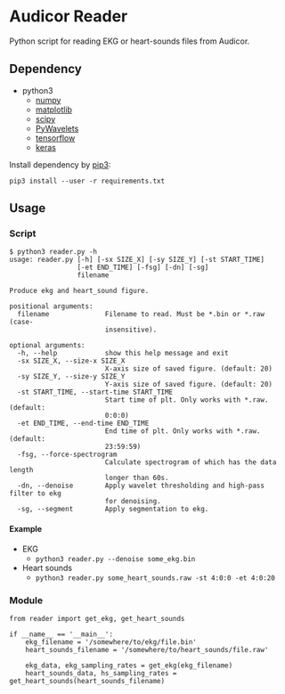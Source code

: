# Audicor Reader
Python script for reading EKG or heart-sounds files from Audicor.

## Dependency
* python3
  * [numpy](http://www.numpy.org/)
  * [matplotlib](https://matplotlib.org/)
  * [scipy](https://www.scipy.org/)
  * [PyWavelets](https://github.com/PyWavelets/pywt)
  * [tensorflow](https://www.tensorflow.org/)
  * [keras](https://keras.io/)

Install dependency by [pip3](https://pypi.org/project/pip/):
```
pip3 install --user -r requirements.txt
```

## Usage
### Script
```
$ python3 reader.py -h                                    
usage: reader.py [-h] [-sx SIZE_X] [-sy SIZE_Y] [-st START_TIME]
                 [-et END_TIME] [-fsg] [-dn] [-sg]
                 filename

Produce ekg and heart_sound figure.

positional arguments:
  filename              Filename to read. Must be *.bin or *.raw (case-
                        insensitive).

optional arguments:
  -h, --help            show this help message and exit
  -sx SIZE_X, --size-x SIZE_X
                        X-axis size of saved figure. (default: 20)
  -sy SIZE_Y, --size-y SIZE_Y
                        Y-axis size of saved figure. (default: 20)
  -st START_TIME, --start-time START_TIME
                        Start time of plt. Only works with *.raw. (default:
                        0:0:0)
  -et END_TIME, --end-time END_TIME
                        End time of plt. Only works with *.raw. (default:
                        23:59:59)
  -fsg, --force-spectrogram
                        Calculate spectrogram of which has the data length
                        longer than 60s.
  -dn, --denoise        Apply wavelet thresholding and high-pass filter to ekg
                        for denoising.
  -sg, --segment        Apply segmentation to ekg.
```
#### Example
* EKG
  * `python3 reader.py --denoise some_ekg.bin`
* Heart sounds
  * `python3 reader.py some_heart_sounds.raw -st 4:0:0 -et 4:0:20`

### Module
```python3
from reader import get_ekg, get_heart_sounds

if __name__ == '__main__':
    ekg_filename = '/somewhere/to/ekg/file.bin'
    heart_sounds_filename = '/somewhere/to/heart_sounds/file.raw'

    ekg_data, ekg_sampling_rates = get_ekg(ekg_filename)
    heart_sounds_data, hs_sampling_rates = get_heart_sounds(heart_sounds_filename)
```
